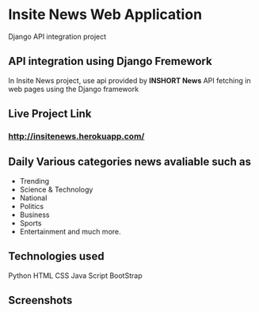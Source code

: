 # **Insite News Web Application**
Django API integration project

## API integration using Django Fremework
In Insite News project, use api provided by **INSHORT News** 
API fetching in web pages using the Django framework

## Live Project Link
### **http://insitenews.herokuapp.com/**

## Daily Various categories news avaliable such as
- Trending
- Science & Technology
- National
- Politics
- Business
- Sports
- Entertainment and much more.

## Technologies used
Python
HTML
CSS
Java Script
BootStrap

## Screenshots
